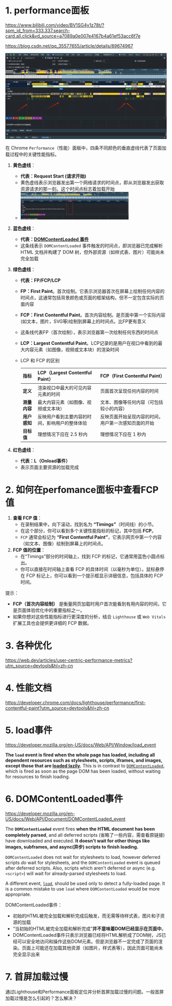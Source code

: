 # 1. performance面板

https://www.bilibili.com/video/BV1SG4y1z78t/?spm_id_from=333.337.search-card.all.click&vd_source=a7089a0e007e4167b4a61ef53acc6f7e

https://blog.csdn.net/qq_35577655/article/details/89674967

<img src="14 浏览器性能优化之performance面板.assets/image-20241020170855982.png" alt="image-20241020170855982" style="zoom:80%;" />

在 Chrome `Performance`（性能）面板中，四条不同颜色的垂直虚线代表了页面加载过程中的关键性能指标。

1. **黄色虚线**：
   
   - **代表：Request Start (请求开始)**
   - 黄色虚线表示浏览器发出第一个网络请求的时间点，即从浏览器发出获取资源请求的那一刻。这个时间点标志着加载开始
   - <img src="14 浏览器性能优化之performance面板.assets/image-20241020181155703.png" alt="image-20241020181155703" style="zoom: 33%;" />
1. **蓝色虚线**：
   - **代表：[DOMContentLoaded 事件](#6.-domcontentloaded事件)**
   - 这条线表示 `DOMContentLoaded` 事件触发的时间点，即浏览器已完成解析 HTML 文档并构建了 DOM 树，但外部资源（如样式表、图片）可能尚未完全加载
2. **绿色虚线**：
   
   - **代表：FP/FCP/LCP**
   
   - **FP：First Paint**。首次绘制。它表示浏览器首次在屏幕上绘制任何内容的时间点，这通常包括背景颜色或页面的框架结构，但不一定包含实际的页面内容
   
   - **FCP：First Contentful Paint**。首次内容绘制。是页面中第一个实际内容(如文本，图片，SVG等)绘制到屏幕上的时间点。比FP更有意义
   
   - 这条线代表FP（首次绘制），表示浏览器第一次绘制任何东西的时间点
   
   - **LCP：Largest Contentful Paint**。LCP记录的是用户在视口中看到的最大内容元素（如图像，视频或文本块）的渲染时间
   
   - LCP 和 FCP 的区别
   
     | 指标         | LCP（Largest Contentful Paint）                | FCP（First Contentful Paint）                        |
     | ------------ | ---------------------------------------------- | ---------------------------------------------------- |
     | **定义**     | 渲染视口中最大的可见内容元素的时间             | 页面首次呈现任何内容的时间                           |
     | **测量内容** | 最大内容元素（如图像、视频或文本块）           | 文本、图像等任何内容（可包括较小的内容）             |
     | **用户感知** | 反映用户看到主要内容的时间，影响用户的整体体验 | 反映页面开始呈现内容的时间，用户第一次感知页面的开始 |
     | **目标值**   | 理想情况下应在 2.5 秒内                        | 理想情况下应在 1 秒内                                |
3. **红色虚线**：
   
   - **代表：L（Onload事件）**
   - 表示页面主要资源的加载完成

# 2. 如何在perfomance面板中查看FCP值

1. **查看 FCP 值**：
   - 在录制结果中，向下滚动，找到名为 **“Timings”**（时间线）的小节。
   - 在这个部分，你可以看到多个关键性能指标的标记，其中包括 **FCP**。
   - `FCP` 通常会标记为 **“First Contentful Paint”**，它表示网页中第一个内容（如文本、图像）绘制到屏幕上的时间点。
2. **FCP 值的位置**：
   - 在“Timings”部分的时间轴上，找到 FCP 的标记，它通常用蓝色小圆点标出。
   - 你可以直接在时间轴上查看 FCP 的具体时间（以毫秒为单位）。鼠标悬停在 FCP 标记上，你可以看到一个提示框显示详细信息，包括具体的 FCP 时间。

提示：

- **FCP（首次内容绘制）** 是衡量网页加载时用户首次能看到有用内容的时间，它是页面体验优化中的重要指标之一。
- 如果你想对这些性能指标进行更深度的分析，结合 `Lighthouse` 或 `Web Vitals` 扩展工具也会提供更详细的 FCP 数据。

# 3. 各种优化

https://web.dev/articles/user-centric-performance-metrics?utm_source=devtools&hl=zh-cn

# 4. 性能文档

https://developer.chrome.com/docs/lighthouse/performance/first-contentful-paint?utm_source=devtools&hl=zh-cn

# 5. load事件

https://developer.mozilla.org/en-US/docs/Web/API/Window/load_event

**The `load` event is fired when the whole page has loaded, including all dependent resources such as stylesheets, scripts, iframes, and images, except those that are [loaded lazily](https://developer.mozilla.org/en-US/docs/Web/Performance/Lazy_loading#images_and_iframes).** This is in contrast to [`DOMContentLoaded`](https://developer.mozilla.org/en-US/docs/Web/API/Document/DOMContentLoaded_event), which is fired as soon as the page DOM has been loaded, without waiting for resources to finish loading.

# 6. DOMContentLoaded事件

https://developer.mozilla.org/en-US/docs/Web/API/Document/DOMContentLoaded_event

The **`DOMContentLoaded`** event fires **when the HTML document has been completely parsed**, and all deferred scripts (省略了一些内容，需查看原链接) have downloaded and executed. **It doesn't wait for other things like images, subframes, and async(异步) scripts to finish loading.**

`DOMContentLoaded` does not wait for stylesheets to load, however deferred scripts *do* wait for stylesheets, and the `DOMContentLoaded` event is queued after deferred scripts. Also, scripts which aren't deferred or async (e.g. `<script>`) will wait for already-parsed stylesheets to load.

A different event, [`load`](https://developer.mozilla.org/en-US/docs/Web/API/Window/load_event), should be used only to detect a fully-loaded page. It is a common mistake to use `load` where `DOMContentLoaded` would be more appropriate.



DOMContentLoaded事件：

- 初始的HTML被完全加载和解析完成后触发，而无需等待样式表，图片和子资源的加载
- “当初始的HTML被完全加载和解析完成”**并不意味着DOM已经显示在页面中**。
- DOMContentLoaded事件只表示浏览器已经将HTML解析成了DOM树，JS已经可以安全地访问和操作这些DOM元素。但是浏览器不一定完成了页面的渲染。页面上可能还在加载其他资源（如图片，样式表等），因此页面可能尚未完全显示出来

# 7. 首屏加载过慢

通过Lighthouse和Performance面板定位并分析首屏加载过慢的问题。一般首屏加载过慢是怎么引起的？怎么解决？
